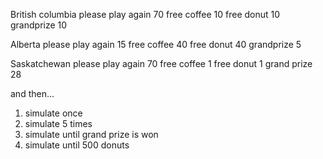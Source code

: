 British columbia 
please play again 70
free coffee 10 
free donut 10
grandprize 10 


Alberta 
please play again 15 
free coffee 40 
free donut 40 
grandprize 5 


Saskatchewan 
please play again 70 
free coffee 1 
free donut 1 
grand prize 28

and then...
1. simulate once 
2. simulate 5 times 
3. simulate until grand prize is won 
4. simulate until 500 donuts 